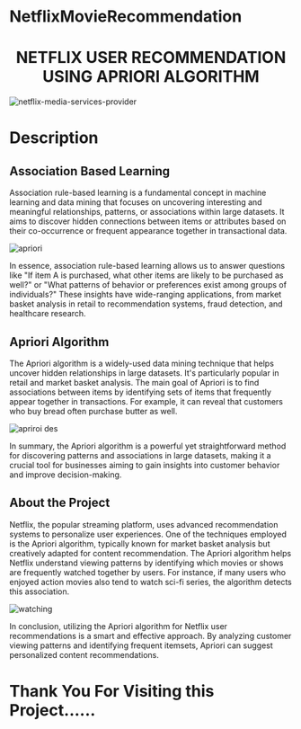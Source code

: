 # NetflixMovieRecommendation

<h1 align="center">NETFLIX USER RECOMMENDATION USING APRIORI ALGORITHM</h1>



  ![netflix-media-services-provider](https://github.com/MohanKrishna-2003/Netflix-User-Recommendation-Using-Apriori-Algortihm/assets/112927860/03455dca-f6df-466f-bd7b-e9016adcf4ee)

<h1>Description</h1>

<h2>Association Based Learning</h2>

<p>Association rule-based learning is a fundamental concept in machine learning and data mining that focuses on uncovering interesting and meaningful relationships, patterns, or associations within large datasets. It aims to discover hidden connections between items or attributes based on their co-occurrence or frequent appearance together in transactional data.

![apriori](https://github.com/MohanKrishna-2003/Netflix-User-Recommendation-Using-Apriori-Algortihm/assets/112927860/bb9e43f5-a331-4059-9a19-1a4426866e41)

In essence, association rule-based learning allows us to answer questions like "If item A is purchased, what other items are likely to be purchased as well?" or "What patterns of behavior or preferences exist among groups of individuals?" These insights have wide-ranging applications, from market basket analysis in retail to recommendation systems, fraud detection, and healthcare research.
</p>

<h2>Apriori Algorithm</h2>

<p>
The Apriori algorithm is a widely-used data mining technique that helps uncover hidden relationships in large datasets. It's particularly popular in retail and market basket analysis. The main goal of Apriori is to find associations between items by identifying sets of items that frequently appear together in transactions. For example, it can reveal that customers who buy bread often purchase butter as well. 
  
![apriroi des](https://github.com/MohanKrishna-2003/Netflix-User-Recommendation-Using-Apriori-Algortihm/assets/112927860/42bc18dd-2ef4-4855-9b58-e8af865b5498)

In summary, the Apriori algorithm is a powerful yet straightforward method for discovering patterns and associations in large datasets, making it a crucial tool for businesses aiming to gain insights into customer behavior and improve decision-making.
</p>

<h2>About the Project</h2>
<P>
Netflix, the popular streaming platform, uses advanced recommendation systems to personalize user experiences. One of the techniques employed is the Apriori algorithm, typically known for market basket analysis but creatively adapted for content recommendation. The Apriori algorithm helps Netflix understand viewing patterns by identifying which movies or shows are frequently watched together by users. For instance, if many users who enjoyed action movies also tend to watch sci-fi series, the algorithm detects this association.
  
![watching](https://github.com/MohanKrishna-2003/Netflix-User-Recommendation-Using-Apriori-Algortihm/assets/112927860/2f6fbf6f-4d3d-40c2-8d91-307938f4047e)

In conclusion, utilizing the Apriori algorithm for Netflix user recommendations is a smart and effective approach. By analyzing customer viewing patterns and identifying frequent itemsets, Apriori can suggest personalized content recommendations.
</P>

<h1>Thank You For Visiting this Project......</h1>
